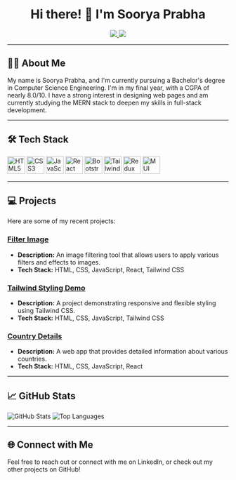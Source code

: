<h1 align="center">Hi there! 👋 I'm Soorya Prabha</h1>

<p align="center">
  <a href="https://github.com/your-username">
    <img src="https://img.shields.io/badge/GitHub-%23121011.svg?style=for-the-badge&logo=github&logoColor=white"/>
  </a>
  <a href="https://www.linkedin.com/in/your-linkedin">
    <img src="https://img.shields.io/badge/LinkedIn-blue?style=for-the-badge&logo=linkedin&logoColor=white"/>
  </a>
</p>

---

## 🙋‍♀️ About Me
My name is Soorya Prabha, and I'm currently pursuing a Bachelor's degree in Computer Science Engineering. I'm in my final year, with a CGPA of nearly 8.0/10. I have a strong interest in designing web pages and am currently studying the MERN stack to deepen my skills in full-stack development.

---

## 🛠 Tech Stack
<p align="left">
  <img src="https://cdn.jsdelivr.net/gh/devicons/devicon/icons/html5/html5-original.svg" width="40" height="40" alt="HTML5" />
  <img src="https://cdn.jsdelivr.net/gh/devicons/devicon/icons/css3/css3-original.svg" width="40" height="40" alt="CSS3" />
  <img src="https://cdn.jsdelivr.net/gh/devicons/devicon/icons/javascript/javascript-original.svg" width="40" height="40" alt="JavaScript" />
  <img src="https://cdn.jsdelivr.net/gh/devicons/devicon/icons/react/react-original.svg" width="40" height="40" alt="React" />
  <img src="https://cdn.jsdelivr.net/gh/devicons/devicon/icons/bootstrap/bootstrap-plain.svg" width="40" height="40" alt="Bootstrap" />
  <img src="https://cdn.jsdelivr.net/gh/devicons/devicon/icons/tailwindcss/tailwindcss-plain.svg" width="40" height="40" alt="Tailwind CSS" />
  <img src="https://cdn.jsdelivr.net/gh/devicons/devicon/icons/redux/redux-original.svg" width="40" height="40" alt="Redux" />
  <img src="https://cdn.jsdelivr.net/gh/devicons/devicon/icons/materialui/materialui-original.svg" width="40" height="40" alt="MUI" />
</p>

---

## 💻 Projects
Here are some of my recent projects:

### [Filter Image](https://filter-image-dun.vercel.app)
- **Description:** An image filtering tool that allows users to apply various filters and effects to images.
- **Tech Stack:** HTML, CSS, JavaScript, React, Tailwind CSS

### [Tailwind Styling Demo](https://tailwind-8klb.vercel.app)
- **Description:** A project demonstrating responsive and flexible styling using Tailwind CSS.
- **Tech Stack:** HTML, CSS, JavaScript, Tailwind CSS

### [Country Details](https://country-details-eta.vercel.app)
- **Description:** A web app that provides detailed information about various countries.
- **Tech Stack:** HTML, CSS, JavaScript, React

---

## 📈 GitHub Stats
<p align="left">
  <img src="https://github-readme-stats.vercel.app/api?username=your-username&show_icons=true&theme=radical" alt="GitHub Stats" />
  <img src="https://github-readme-stats.vercel.app/api/top-langs/?username=your-username&layout=compact&theme=radical" alt="Top Languages" />
</p>

---

## 🌐 Connect with Me
Feel free to reach out or connect with me on LinkedIn, or check out my other projects on GitHub!
